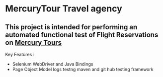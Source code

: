 # MercuryTour Travel agency
## This project is intended for performing an automated functional test of Flight Reservations on [Mercury Tours](http://newtours.demoaut.com) 
Key Features :
- Selenium WebDriver and Java Bindings
- Page Object Model
logs
testng
maven and git hub
testing framework

